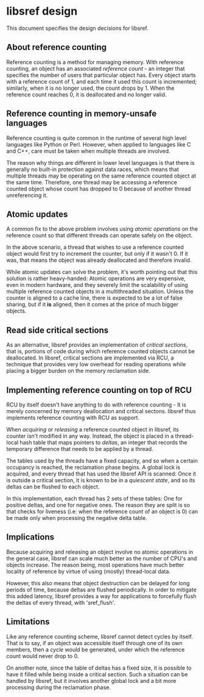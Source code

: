 # libsref design

This document specifies the design decisions for libsref.

## About reference counting

Reference counting is a method for managing memory. With reference counting,
an object has an associated _reference count_ - an integer that specifies
the number of users that  particular object has. Every object starts with a
reference count of 1, and each time it used this count is incremented;
similarly, when it is no longer used, the count drops by 1. When the reference
count reaches 0, it is deallocated and no longer valid.

## Reference counting in memory-unsafe languages

Reference counting is quite common in the runtime of several high level
languages like Python or Perl. However, when applied to languages like C and
C++, care must be taken when multiple threads are involved.

The reason why things are different in lower level languages is that there is
generally no built-in protection against data races, which means that multiple
threads may be operating on the same reference counted object at the same time.
Therefore, one thread may be accessing a reference counted object whose count
has dropped to 0 because of another thread unreferencing it.

## Atomic updates

A common fix to the above problem involves using _atomic operations_ on the
reference count so that different threads can operate safely on the object.

In the above scenario, a thread that wishes to use a reference counted object
would first try to increment the counter, but only if it wasn't 0. If it was,
that means the object was already deallocated and therefore invalid.

While atomic updates can solve the problem, it's worth pointing out that this
solution is rather heavy-handed: Atomic operations are very expensive, even
in modern hardware, and they severely limit the scalability of using multiple
reference counted objects in a multithreaded situation. Unless the counter is
aligned to a cache line, there is expected to be a lot of false sharing, but
if it **is** aligned, then it comes at the price of much bigger objects.

## Read side critical sections

As an alternative, libsref provides an implementation of _critical sections_,
that is, portions of code during which reference counted objects cannot be
deallocated. In libsref, critical sections are implemented via RCU, a technique
that provides very low overhead for reading operations while placing a bigger
burden on the memory reclamation side.

## Implementing reference counting on top of RCU

RCU by itself doesn't have anything to do with reference counting - It is
merely concerned by memory deallocation and critical sectons. libsref thus
implements reference counting with RCU as support.

When _acquiring_ or _releasing_ a reference counted object in libsref, its
counter isn't modified in any way. Instead, the object is placed in a
thread-local hash table that maps pointers to _deltas_, an integer that
records the temporary difference that needs to be applied by a thread.

The tables used by the threads have a fixed capacity, and so when a certain
occupancy is reached, the reclamation phase begins. A global lock is acquired,
and every thread that has used the libsref API is scanned: Once it is outside
a critical section, it is known to be in a _quiescent state_, and so its
deltas can be flushed to each object.

In this implementation, each thread has 2 sets of these tables: One for
positive deltas, and one for negative ones. The reason they are split is so
that checks for liveness (i.e: when the reference count of an object is 0) can
be made only when processing the negative delta table.

## Implications

Because acquiring and releasing an object involve no atomic operations in
the general case, libsref can scale much better as the number of CPU's and
objects increase. The reason being, most operations have much better
locality of reference by virtue of using (mostly) thread-local data.

However, this also means that object destruction can be delayed for long
periods of time, because deltas are flushed periodically. In order to mitigate
this added latency, libsref provides a way for applications to forcefully flush
the deltas of every thread, with 'sref_flush'.

## Limitations

Like any reference counting scheme, libsref cannot detect cycles by itself.
That is to say, if an object was accessible itself through one of its own
members, then a _cycle_ would be generated, under which the reference count
would never drop to 0.

On another note, since the table of deltas has a fixed size, it is possible
to have it filled while being inside a critical section. Such a situation can
be handled by libsref, but it involves another global lock and a bit more
processing during the reclamation phase.
